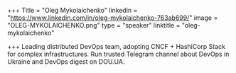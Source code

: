+++
Title = "Oleg Mykolaichenko"
linkedin = "https://www.linkedin.com/in/oleg-mykolaichenko-763ab699/"
image = "OLEG-MYKOLAICHENKO.png"
type = "speaker"
linktitle = "oleg-mykolaichenko"

+++
Leading distributed DevOps team, adopting CNCF + HashiCorp Stack for complex infrastructures. Run trusted Telegram channel about DevOps in Ukraine and DevOps digest on DOU.UA. 


